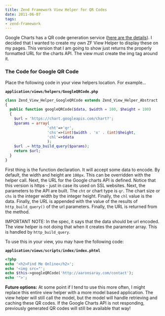 ```yaml
---
title: Zend Framework View Helper for QR Codes
date: 2011-06-07
tags:
- zend-framework
---
```

Google Charts has a QR code generation service ([here are the details](http://code.google.com/apis/chart/image/docs/gallery/qr_codes.html)).  I decided that I wanted to create my own ZF View Helper to display these on my pages.  This version that I am going to show just returns the properly formatted URL for the charts API.  The view must create the img tag around it.  

<!--more-->

### The Code for Google QR Code

Place the following code in your view helpers location.  For example... 

**`application/views/helpers/GoogleQRCode.php`**
```php
class Zend_View_Helper_GoogleQRCode extends Zend_View_Helper_Abstract
{
  public function googleQRCode($data, $width = 100, $height = 100)
  {
    $url = 'https://chart.googleapis.com/chart?';
    $params = array(
                   'cht'=>'qr',
                   'chs'=>(int)$width . 'x' . (int)$height,
                   'chl'=>$data
                   );
    $url .= http_build_query($params);
    return $url;
  }
}
```

First thing is the function declaration.  It will accept some data to encode.  By default, the width and height are `100px`.  This can be overridden with the helper call.  Next, the URL for the Google charts API is defined.  Notice that this version is https - just in case its used on SSL websites.  Next, the parameters to the API are built.  The `cht` or chart type is `qr`.  The chart size or `chs` is the integer width by the integer height.  Finally, the `chl` value is the data.  Finally, the URL is appended with the value of the results of `http_build_query()` of the url parameters.  Finally, the URL is returned from the method.

IMPORTANT NOTE: In the spec, it says that the data should be url encoded.  The view helper is not doing that when it creates the parameter array.  This is handled by `http_build_query`.

To use this in your view, you may have the following code:

**`application/views/scripts/index/index.phtml`**
```php
<?php
echo '<h2>Find Me Online</h2>';
echo '<img src="';
echo $this->googleQRCode('http://aaronsaray.com/contact');
echo '">';
```

**Future options:** At some point if I tend to use this more often, I might replace this entire view helper with a more model based application.  The view helper will still call the model, but the model will handle retrieving and caching these QR codes.  If the Google Charts API is not responding, previously generated QR codes will still be available that way!
